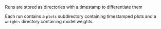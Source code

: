 Runs are stored as directories with a timestamp to differentiate them

Each run contains a `plots` subdirectory containing timestamped plots and a `weights` directory containing model weights.
